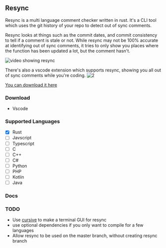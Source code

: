 ## Resync

<!-- ![1]() -->

Resync is a multi language comment checker written in rust. It's a CLI tool which uses the git history of your repo to detect out of sync comments.

Resync looks at things such as the commit dates, and commit consistency to tell if a comment is stale or not. While resync may not be 100% accurate at identifying out of sync comments, it tries to only show you places where the function has been updated a lot, but the comment hasn't.

![video showing resync](1.png)

There's also a vscode extension which supports resync, showing you all out of sync comments while you're coding.
![2]()

[You can download it here](https://github.com/ReadableLabs/resync)

### Download

- Vscode

### Supported Languages

- [x] Rust
- [ ] Javscript
- [ ] Typescript
- [ ] C
- [ ] C++
- [ ] C#
- [ ] Python
- [ ] PHP
- [ ] Kotlin
- [ ] Java

### Docs

### TODO

- Use [cursive](https://github.com/gyscos/cursive) to make a terminal GUI for resync
- use optional dependencies if you only want to compile for a few languages
- Allow resync to be used on the master branch, without creating resync branch
